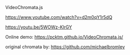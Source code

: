 VideoChromata.js

https://www.youtube.com/watch?v=d2m0qY1r5dQ

https://youtu.be/5WOWz-KlrGY

Online demo: https://pcktm.github.io/VideoChromata.js/

original chromata by: https://github.com/michaelbromley
